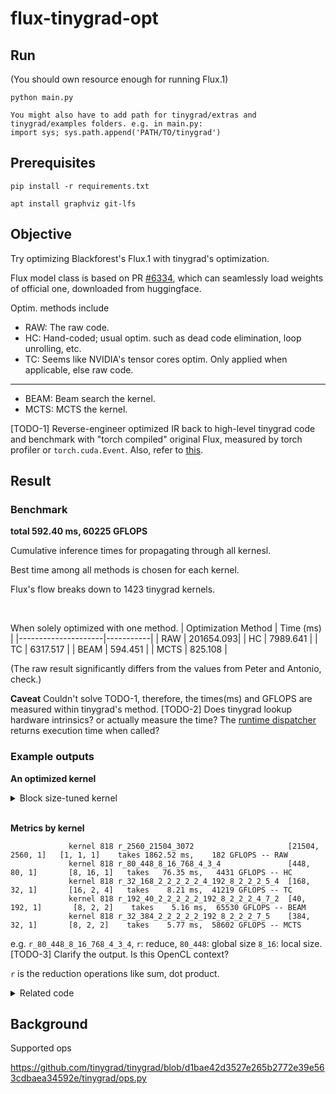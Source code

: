 # flux-tinygrad-opt

## Run
(You should own resource enough for running Flux.1)
```
python main.py

You might also have to add path for tinygrad/extras and tinygrad/examples folders. e.g. in main.py:
import sys; sys.path.append('PATH/TO/tinygrad')
```

## Prerequisites
```
pip install -r requirements.txt
```
```
apt install graphviz git-lfs
```

## Objective
Try optimizing Blackforest's Flux.1 with tinygrad's optimization.

Flux model class is based on PR [#6334](https://github.com/tinygrad/tinygrad/pull/6334), which can seamlessly load weights of official one, downloaded from huggingface.

Optim. methods include 
* RAW: The raw code.
* HC: Hand-coded; usual optim. such as dead code elimination, loop unrolling, etc. 
* TC: Seems like NVIDIA's tensor cores optim. Only applied when applicable, else raw code.
---
* BEAM: Beam search the kernel.
* MCTS: MCTS the kernel.

[TODO-1] Reverse-engineer optimized IR back to high-level tinygrad code and benchmark with "torch compiled" original Flux, measured by torch profiler or `torch.cuda.Event`.
Also, refer to [this](https://github.com/tinygrad/tinygrad/blob/master/docs/abstractions2.py).

## Result
### Benchmark
**total 592.40 ms,  60225 GFLOPS**

Cumulative inference times for propagating through all kernesl. 

Best time among all methods is chosen for each kernel. 

Flux's flow breaks down to 1423 tinygrad kernels.

<br>

When solely optimized with one method.
| Optimization Method | Time (ms) |
|---------------------|-----------|
| RAW                 | 201654.093|
| HC                  | 7989.641  |
| TC                  | 6317.517  |
| BEAM                | 594.451   |
| MCTS                | 825.108   |

(The raw result significantly differs from the values from Peter and Antonio, check.)


**Caveat**
Couldn't solve TODO-1, therefore, the times(ms) and GFLOPS are measured within tinygrad's method.
[TODO-2] Does tinygrad lookup hardware intrinsics? or actually measure the time? The [runtime dispatcher](https://github.com/tinygrad/tinygrad/blob/4fc5a34fe794036d929217df9939acf9337ae46d/tinygrad/engine/realize.py#L85) returns execution time when called?

### Example outputs

**An optimized kernel**
<details>
<summary>Block size-tuned kernel</summary>

```
#define INFINITY (__int_as_float(0x7f800000))
#define NAN (__int_as_float(0x7fffffff))
extern "C" __global__ void __launch_bounds__(64) r_2048_4_16_16(float* data0, const float* data1) {
  __shared__ float temp1[64];
  int gidx0 = blockIdx.x; /* 2048 */
  int lidx0 = threadIdx.x; /* 4 */
  int lidx1 = threadIdx.y; /* 16 */
  int alu0 = (lidx0*16);
  float acc0 = 0.0f;
  for (int ridx0 = 0; ridx0 < 16; ridx0++) {
    float val0 = data1[(gidx0*1024)+(lidx0*256)+lidx1+(ridx0*16)];
    acc0 = (acc0+val0);
  }
  temp1[alu0+lidx1] = acc0;
  __syncthreads();
  if (((bool)(lidx1)!=1)) {
    float acc1 = 0.0f;
    for (int ridx1 = 0; ridx1 < 16; ridx1++) {
      float val1 = temp1[alu0+ridx1];
      acc1 = (acc1+val1);
    }
    data0[(gidx0*4)+lidx0] = acc1;
  }
}

#define INFINITY (__int_as_float(0x7f800000))
#define NAN (__int_as_float(0x7fffffff))
extern "C" __global__ void __launch_bounds__(128) r_16_256_2_64_4(float* data0, const float* data1, const float* data2) {
  __shared__ float temp1[128];
  int gidx0 = blockIdx.x; /* 256 */
  int gidx1 = blockIdx.y; /* 16 */
  int lidx0 = threadIdx.x; /* 2 */
  int lidx1 = threadIdx.y; /* 64 */
  int alu0 = (lidx0*64);
  float val0 = data2[(gidx1*2)+lidx0];
  float acc0 = 0.0f;
  for (int ridx0 = 0; ridx0 < 4; ridx0++) {
    float val1 = data1[(gidx1*131072)+(gidx0*256)+(lidx0*65536)+(lidx1*4)+ridx0];
    float alu1 = (val1+(val0*(-1.0f)));
    acc0 = (acc0+(alu1*alu1));
  }
  temp1[alu0+lidx1] = acc0;
  __syncthreads();
  if (((bool)(lidx1)!=1)) {
    float acc1 = 0.0f;
    for (int ridx1 = 0; ridx1 < 64; ridx1++) {
      float val2 = temp1[alu0+ridx1];
      acc1 = (acc1+val2);
    }
    data0[(gidx1*512)+gidx0+(lidx0*256)] = acc1;
  }
}
```
</details>

<br>

**Metrics by kernel**

                 kernel 818 r_2560_21504_3072                     [21504, 2560, 1]   [1, 1, 1]    takes 1862.52 ms,    182 GFLOPS -- RAW                                                                                                    
                 kernel 818 r_80_448_8_16_768_4_3_4               [448, 80, 1]       [8, 16, 1]   takes   76.35 ms,   4431 GFLOPS -- HC                                                                                                     
                 kernel 818 r_32_168_2_2_2_2_2_4_192_8_2_2_2_5_4  [168, 32, 1]       [16, 2, 4]   takes    8.21 ms,  41219 GFLOPS -- TC                                                                                                     
                 kernel 818 r_192_40_2_2_2_2_2_192_8_2_2_2_4_7_2  [40, 192, 1]       [8, 2, 2]    takes    5.16 ms,  65530 GFLOPS -- BEAM                                                                                                   
                 kernel 818 r_32_384_2_2_2_2_2_192_8_2_2_2_7_5    [384, 32, 1]       [8, 2, 2]    takes    5.77 ms,  58602 GFLOPS -- MCTS 
e.g. `r_80_448_8_16_768_4_3_4`, `r`: reduce, `80_448`: global size `8_16`: local size. [TODO-3] Clarify the output. Is this OpenCL context? 

`r` is the reduction operations like sum, dot product.

<details>
<summary>Related code</summary>

```python
@functools.cached_property
def name(self) -> str:
  # kernel name (before late upcast)
  name = ("r" if self.reduceop else ("C" if all(x.op in BUFFER_UOPS for x in self.ast.parents) else "E")) + \
               (f"{len(self.ast.src)}_" if len(self.ast.src) > 1 else "_") + \
               colored('_', 'BLACK').join([colored(str(x), c) for x,c in zip(self.full_shape, self.colors())])

  # name the function something unique
  Kernel.kernel_cnt[(function_name := to_function_name(name))] += 1
  suffix = f"{'n'+str(Kernel.kernel_cnt[function_name]-1)}" if Kernel.kernel_cnt[function_name] > 1 else ""
return name+colored(suffix, 'BLACK')
```
```python
print(f"                 kernel {i:2d} {lin.name+' '*(37-ansilen(lin.name))} {str(prg.global_size):18s} {str(prg.local_size):12s} takes {tm*1000:7.2f} ms, {gflops:6.0f} GFLOPS -- {colored(nm, 'green') if lin is sorted_choices[0][2] else nm}")
```
```python
 @property
  def global_dims(self) -> int: return self.first_reduce-self.local_dims

  # there's eight chunks of the shape
  # blue   -- global dims
  # cyan   -- local dims (warp ones first)
  #  *** self.first_reduce
  # green  -- reduce-local dims
  # white  -- reduce-late upcasted dim (self.upcast_in_mid_reduce_axes)
  # red    -- reduce loops
  #  *** self.upcasted
  # purple -- reduce upcasted
  # yellow -- normal upcasted dimensions
  def colors(self) -> List[str]:
    # first non local non reduce dims are global (blue)
    colors = ["blue"] * self.global_dims if not self.dont_use_locals else ["BLUE"] * self.global_dims
    # after global are local_dims; warp ones used in tensor cores must be closest to first_reduce (cyan)
    colors += ["cyan"] * self.local_dims
    # between first_reduce and first_reduce + group_for_reduces, they are either upcast mid reduce (white), or late upcasted (green)
    colors += ["white" if i in self.upcast_in_mid_reduce_axes else "green" for i in range(self.first_reduce, self.first_reduce + self.group_for_reduces)]  # noqa: E501
    # between first_reduce + group_for_reduces and upcasted, they are reduce (red)
    colors += ["red"] * (self.first_upcast - (self.first_reduce + self.group_for_reduces))
    # upcasted dimensions are reduce (magenta) or normal (yellow)
    colors += ["magenta" if self.full_shape[i] != self.sts[0].shape[i] else "yellow" for i in range(self.first_upcast, self.shape_len)]
    assert len(colors) == self.shape_len, "colors size mismatch"
    return colors
```
</details>

## Background

Supported ops

https://github.com/tinygrad/tinygrad/blob/d1bae42d3527e265b2772e39e563cdbaea34592e/tinygrad/ops.py
